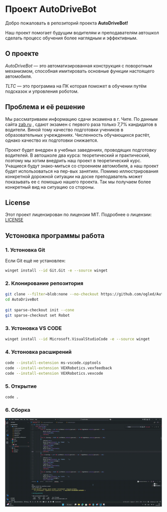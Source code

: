 # Проект AutoDriveBot
Добро пожаловать в репозиторий проекта **AutoDriveBot!**

Наш проект помогает будущим водителям и преподавателям автошкол сделать процесс обучения более наглядным и эффективным.

## О проекте
*AutoDriveBot* — это автоматизированная конструкция с поворотным механизмом, способная имитировать основные функции настоящего автомобиля.

*TLTC* — это программа на ПК которая поможет в обучении путём подсказок и упровления роботом.

## Проблема и её решение
Мы рассматриваем информацию сдачи экзамена в г. Чите. По данным сайта [zab.ru](https://zab.ru/) , сдают экзамен с первого раза только 7,7% кандидатов в водители. Виной тому качество подготовки учеников в образовательных учреждениях. Численность обучающихся растёт, однако качество их подготовки снижается.

Проект будет внедрен в учебных заведениях, проводящих подготовку водителей. В автошколе два курса: теоретический и практический, поэтому мы хотим внедрить наш проект в теоретический курс. Учащиеся будут знако-миться со строением автомобиля, а наш проект будет использоваться на пер-вых занятиях. Помимо иллюстрирования конкретной дорожной ситуации на доске преподаватель может показывать ее с помощью нашего проекта. Так мы получаем более конкретный вид на ситуацию со стороны.  

## License
Этот проект лицензирован по лицензии MIT. Подробнее о лицензии: [LICENSE](https://github.com/ogled/AutoDriveBot/edit/main/LICENSE)

## Устоновка программы работа
### 1.  Устоновка Git
Если Git ещё не установлен:
```bash
winget install --id Git.Git -e --source winget
```
### 2.  Клонирование репозитория
```bash
git clone --filter=blob:none --no-checkout https://github.com/ogled/AutoDriveBot.git
cd AutoDriveBot

git sparse-checkout init --cone
git sparse-checkout set Robot
```
### 3.  Устоновка VS CODE
```bash
winget install --id Microsoft.VisualStudioCode -e --source winget
```
### 4.  Устоновка расширений
```bash
code --install-extension ms-vscode.cpptools
code --install-extension VEXRobotics.vexfeedback
code --install-extension VEXRobotics.vexcode
```
### 5.  Открытие
```bash
code .
```
### 6.  Сборка
![Сборка](Assets/Запись-2025-02-12-094851.gif)

